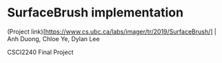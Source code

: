 # SurfaceBrush implementation
(Project link)[https://www.cs.ubc.ca/labs/imager/tr/2019/SurfaceBrush/] | Anh Duong, Chloe Ye, Dylan Lee

CSCI2240 Final Project
